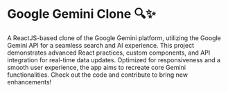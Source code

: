 # Google Gemini Clone 🔍✨

A ReactJS-based clone of the Google Gemini platform, utilizing the Google Gemini API for a seamless search and AI experience. This project demonstrates advanced React practices, custom components, and API integration for real-time data updates. Optimized for responsiveness and a smooth user experience, the app aims to recreate core Gemini functionalities. Check out the code and contribute to bring new enhancements!
